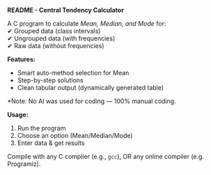 **README - Central Tendency Calculator**  

A C program to calculate *Mean, Median, and Mode* for:<br>
✔ Grouped data (class intervals)  
✔ Ungrouped data (with frequencies)  
✔ Raw data (without frequencies)

**Features:**  
- Smart auto-method selection for Mean
- Step-by-step solutions
- Clean tabular output (dynamically generated table)

*Note: No AI was used for coding — 100% manual coding.  

**Usage:**  
1. Run the program  
2. Choose an option (Mean/Median/Mode)  
3. Enter data & get results

Compile with any C compiler (e.g., `gcc`), OR any online compiler (e.g. Programiz).
